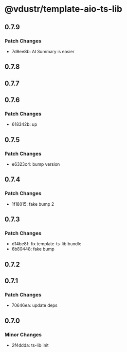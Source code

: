 # @vdustr/template-aio-ts-lib

## 0.7.9

### Patch Changes

- 7d8ee8b: AI Summary is easier

## 0.7.8

## 0.7.7

## 0.7.6

### Patch Changes

- 618342b: up

## 0.7.5

### Patch Changes

- e6323c4: bump version

## 0.7.4

### Patch Changes

- 1f18015: fake bump 2

## 0.7.3

### Patch Changes

- d14be8f: fix template-ts-lib bundle
- 6b80448: fake bump

## 0.7.2

## 0.7.1

### Patch Changes

- 70646ea: update deps

## 0.7.0

### Minor Changes

- 2f4ddda: ts-lib init
